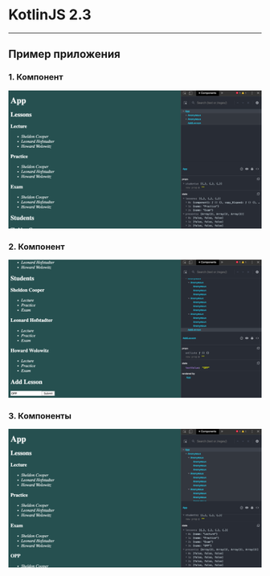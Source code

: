 # KotlinJS 2.3
---
Пример приложения
-----------------------------------
### 1. Компонент 
![1](./screenshots/1.png)
### 2. Компонент 
![2](./screenshots/2.png)
### 3. Компоненты 
![3](./screenshots/3.png)